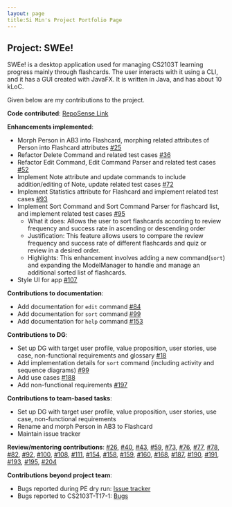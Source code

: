 ```yaml
---
layout: page
title:Si Min's Project Portfolio Page
---
```


## Project: SWEe!

SWEe! is a desktop application used for managing CS2103T learning progress mainly through flashcards. The user interacts with it using a CLI, and it has a GUI created with JavaFX. It is written in Java, and has about 10 kLoC.

Given below are my contributions to the project.

**Code contributed**: [RepoSense Link](https://nus-cs2103-ay2021s1.github.io/tp-dashboard/#breakdown=true&search=minzzelo)

**Enhancements implemented**:
* Morph Person in AB3 into Flashcard, morphing related attributes of Person into Flashcard attributes [#25](https://github.com/AY2021S1-CS2103T-T17-2/tp/pull/25)
* Refactor Delete Command and related test cases [#36](https://github.com/AY2021S1-CS2103T-T17-2/tp/pull/36)
* Refactor Edit Command, Edit Command Parser and related test cases [#52](https://github.com/AY2021S1-CS2103T-T17-2/tp/pull/52)
* Implement Note attribute and update commands to include addition/editing of Note, update related test cases [#72](https://github.com/AY2021S1-CS2103T-T17-2/tp/pull/72)
* Implement Statistics attribute for Flashcard and implement related test cases [#93](https://github.com/AY2021S1-CS2103T-T17-2/tp/pull/93)
* Implement Sort Command and Sort Command Parser for flashcard list, and implement related test cases [#95](https://github.com/AY2021S1-CS2103T-T17-2/tp/pull/95)
    * What it does: Allows the user to sort flashcards according to review frequency and success rate in ascending or descending order
    * Justification: This feature allows users to compare the review frequency and success rate of different flashcards and quiz or review in a desired order.
    * Highlights: This enhancement involves adding a new command(`sort`) and expanding the ModelManager to handle and manage an additional sorted list of flashcards.
* Style UI for app [#107](https://github.com/AY2021S1-CS2103T-T17-2/tp/pull/107)

**Contributions to documentation**:
* Add documentation for `edit` command [#84](https://github.com/AY2021S1-CS2103T-T17-2/tp/pull/84)
* Add documentation for `sort` command [#99](https://github.com/AY2021S1-CS2103T-T17-2/tp/pull/99)
* Add documentation for `help` command [#153](https://github.com/AY2021S1-CS2103T-T17-2/tp/pull/153)

**Contributions to DG**:
* Set up DG with target user profile, value proposition, user stories, use case, non-functional requirements and glossary [#18](https://github.com/AY2021S1-CS2103T-T17-2/tp/pull/18)
* Add implementation details for `sort` command (including activity and sequence diagrams) [#99](https://github.com/AY2021S1-CS2103T-T17-2/tp/pull/99)
* Add use cases [#188](https://github.com/AY2021S1-CS2103T-T17-2/tp/pull/188)
* Add non-functional requirements [#197](https://github.com/AY2021S1-CS2103T-T17-2/tp/pull/197)

**Contributions to team-based tasks**:
* Set up DG with target user profile, value proposition, user stories, use case, non-functional requirements
* Rename and morph Person in AB3 to Flashcard
* Maintain issue tracker

**Review/mentoring contributions**: [#26](https://github.com/AY2021S1-CS2103T-T17-2/tp/pull/26), [#40](https://github.com/AY2021S1-CS2103T-T17-2/tp/pull/40), [#43](https://github.com/AY2021S1-CS2103T-T17-2/tp/pull/43),
[#59](https://github.com/AY2021S1-CS2103T-T17-2/tp/pull/59), [#73](https://github.com/AY2021S1-CS2103T-T17-2/tp/pull/73), [#76](https://github.com/AY2021S1-CS2103T-T17-2/tp/pull/76), 
[#77](https://github.com/AY2021S1-CS2103T-T17-2/tp/pull/77), [#78](https://github.com/AY2021S1-CS2103T-T17-2/tp/pull/78), [#82](https://github.com/AY2021S1-CS2103T-T17-2/tp/pull/82),
[#92](https://github.com/AY2021S1-CS2103T-T17-2/tp/pull/92), [#100](https://github.com/AY2021S1-CS2103T-T17-2/tp/pull/100), [#108](https://github.com/AY2021S1-CS2103T-T17-2/tp/pull/108),
[#111](https://github.com/AY2021S1-CS2103T-T17-2/tp/pull/111), [#154](https://github.com/AY2021S1-CS2103T-T17-2/tp/pull/154), [#158](https://github.com/AY2021S1-CS2103T-T17-2/tp/pull/158), 
[#159](https://github.com/AY2021S1-CS2103T-T17-2/tp/pull/159), [#160](https://github.com/AY2021S1-CS2103T-T17-2/tp/pull/160), [#168](https://github.com/AY2021S1-CS2103T-T17-2/tp/pull/168),
[#187](https://github.com/AY2021S1-CS2103T-T17-2/tp/pull/187), [#190](https://github.com/AY2021S1-CS2103T-T17-2/tp/pull/190), [#191](https://github.com/AY2021S1-CS2103T-T17-2/tp/pull/191),
[#193](https://github.com/AY2021S1-CS2103T-T17-2/tp/pull/193), [#195](https://github.com/AY2021S1-CS2103T-T17-2/tp/pull/195), [#204](https://github.com/AY2021S1-CS2103T-T17-2/tp/pull/204)

**Contributions beyond project team**:
* Bugs reported during PE dry run: [Issue tracker](https://github.com/minzzelo/ped/issues)
* Bugs reported to CS2103T-T17-1: [Bugs](https://docs.google.com/document/d/1-k0i_tu2YgV0siT0XVdLkNy0LIJMigC3J7IWJ0qCTT8)
